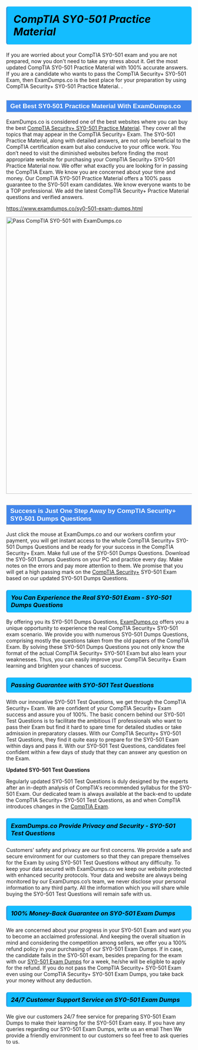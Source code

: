 <h1>                <strong><span style="display: block; color: #000000; background: #14BDFF; border: 0.5px solid #AED6F1; border-left: 3px solid #3498DB; padding: .6em; border-radius: 6px;">                     <em>CompTIA SY0-501 <span class="exam_variation">Practice Material</span> </em>                </span></strong>            </h1>                        <p>If you are worried about your CompTIA SY0-501 exam and you are not prepared, now you don't need to take any stress about it.             Get the most updated CompTIA SY0-501 <span class="exam_variation">Practice Material</span> with 100% accurate answers. If you are a candidate who wants to pass the             CompTIA Security+ SY0-501 Exam, then ExamDumps.co is the best place for your preparation by using CompTIA Security+ SY0-501 <span class="exam_variation">Practice Material</span>. .</p>                        <h2 style="background: #4287ec; border: 1px solid #cccccc; padding: 5px 10px;">                <span style="color: #ffffff;">                    <span style="font-size: 11pt;">                        <span style="line-height: normal;">                            <span style="font-family: Calibri,sans-serif;">                                <strong>                                    <span style="font-size: 13.0pt;">Get Best SY0-501 <span class="exam_variation">Practice Material</span> With ExamDumps.co</span>                                </strong>                            </span>                        </span>                    </span>                </span>            </h2>                        <p>ExamDumps.co is considered one of the best websites where you can buy the best <a href="https://www.examdumps.co/comptia-security-exam-dumps.html">CompTIA Security+ SY0-501 <span class="exam_variation">Practice Material</span></a>.             They cover all the topics that may appear in the CompTIA Security+ Exam. The SY0-501 <span class="exam_variation">Practice Material</span>,             along with detailed answers, are not only beneficial to the CompTIA certification exam but also conducive to your office work.             You don’t need to visit the diminished websites before finding the most appropriate website for purchasing your             CompTIA Security+ SY0-501 <span class="exam_variation">Practice Material</span> now. We offer what exactly you are looking for in passing the CompTIA Exam.             We know you are concerned about your time and money. Our CompTIA SY0-501 <span class="exam_variation">Practice Material</span> offers a 100% pass guarantee to the             SY0-501 exam candidates. We know everyone wants to be a TOP professional. We add the latest CompTIA Security+ <span class="exam_variation">Practice Material</span> questions and verified answers.</p>                        <p><a href="https://www.examdumps.co/sy0-501-exam-dumps.html">https://www.examdumps.co/sy0-501-exam-dumps.html</a></p>                        <p><a href="https://www.examdumps.co/"><img src="https://www.examdumps.co//images/banners/big-sale-20-percent-discount-offer-examdumps.jpg" class="postImage" alt="Pass CompTIA SY0-501 with ExamDumps.co" width="750"></a></p>                            <h2 style="background: #4287ec; border: 1px solid #cccccc; padding: 5px 10px;">                <span style="color: #ffffff;">                    <span style="font-size: 11pt;">                        <span style="line-height: normal;">                            <span style="font-family: Calibri,sans-serif;">                                <strong>                                    <span style="font-size: 13.0pt;">Success is Just One Step Away by CompTIA Security+ SY0-501 <span class="exam_variation2">Dumps Questions</span></span>                                </strong>                            </span>                        </span>                    </span>                </span>            </h2>                        <p>Just click the mouse at ExamDumps.co and our workers confirm your payment, you will get instant access to the whole CompTIA Security+ SY0-501 <span class="exam_variation2">Dumps Questions</span>             and be ready for your success in the CompTIA Security+ Exam. Make full use of the SY0-501 <span class="exam_variation2">Dumps Questions</span>. Download the SY0-501 <span class="exam_variation2">Dumps Questions</span> on your             PC and practice every day. Make notes on the errors and pay more attention to them. We promise that you will get a high passing mark on the             <a href="https://www.examdumps.co/sy0-501-exam-dumps.html">CompTIA Security+</a> SY0-501 Exam based on our updated SY0-501 <span class="exam_variation2">Dumps Questions</span>.</p>                        <h3>                <strong>                    <span style="display: block; color: #000000; background: #14BDFF; border: 0.5px solid #AED6F1; border-left: 3px solid #3498DB; padding: .6em; border-radius: 6px;">                        <em>You Can Experience the Real SY0-501 Exam - SY0-501 <span class="exam_variation2">Dumps Questions</span></em>                    </span>                </strong>            </h3>                        <p>By offering you its SY0-501 <span class="exam_variation2">Dumps Questions</span>, <a href="https://www.examdumps.co/">ExamDumps.co</a> offers you a unique opportunity to experience the real             CompTIA Security+ SY0-501 exam scenario. We provide you with numerous SY0-501 <span class="exam_variation2">Dumps Questions</span>, comprising mostly             the questions taken from the old papers of the CompTIA Exam. By solving these SY0-501 <span class="exam_variation2">Dumps Questions</span> you not only know the format of the actual             CompTIA Security+ SY0-501 Exam but also learn your weaknesses. Thus, you can easily improve your             CompTIA Security+ Exam learning and brighten your chances of success.</p>                        <h3>                <strong>                    <span style="display: block; color: #000000; background: #14BDFF; border: 0.5px solid #AED6F1; border-left: 3px solid #3498DB; padding: .6em; border-radius: 6px;">                        <em>Passing Guarantee with SY0-501 <span class="exam_variation3">Test Questions</span></em>                    </span>                </strong>            </h3>                        <p>With our innovative SY0-501 <span class="exam_variation3">Test Questions</span>, we get through the CompTIA Security+ Exam. We are confident of your CompTIA Security+ Exam             success and assure you of 100%. The basic concern behind our SY0-501 <span class="exam_variation3">Test Questions</span> is to facilitate the ambitious IT professionals who want to pass their             Exam but find it hard to spare time for detailed studies or take admission in preparatory classes. With our CompTIA Security+ SY0-501 <span class="exam_variation3">Test Questions</span>, they             find it quite easy to prepare for the SY0-501 Exam within days and pass it. With our SY0-501 <span class="exam_variation3">Test Questions</span>, candidates feel confident within a few days of             study that they can answer any question on the Exam.</p>                        <p><strong>Updated SY0-501 <span class="exam_variation3">Test Questions</span></strong></p>                        <p>Regularly updated SY0-501 <span class="exam_variation3">Test Questions</span> is duly designed by the experts after an in-depth analysis of CompTIA's recommended syllabus for the SY0-501 Exam.             Our dedicated team is always available at the back-end to update the CompTIA Security+ SY0-501 <span class="exam_variation3">Test Questions</span>,             as and when CompTIA introduces changes in the <a href="https://www.examdumps.co/comptia-exam-dumps.html">CompTIA Exam</a>.</p>                        <h3>                <strong>                    <span style="display: block; color: #000000; background: #14BDFF; border: 0.5px solid #AED6F1; border-left: 3px solid #3498DB; padding: .6em; border-radius: 6px;">                        <em>ExamDumps.co Provide Privacy and Security - SY0-501 <span class="exam_variation3">Test Questions</span></em>                    </span>                </strong>            </h3>                        <p>Customers’ safety and privacy are our first concerns. We provide a safe and secure environment for our customers so that they can prepare themselves for the Exam by using             SY0-501 <span class="exam_variation3">Test Questions</span> without any difficulty. To keep your data secured with ExamDumps.co we keep our website protected with enhanced security protocols. Your data and website             are always being monitored by our ExamDumps.co’s team, we never disclose your personal information to any third party. All the information which you will share while buying             the SY0-501 <span class="exam_variation3">Test Questions</span> will remain safe with us.</p>                        <h3>                <strong>                    <span style="display: block; color: #000000; background: #14BDFF; border: 0.5px solid #AED6F1; border-left: 3px solid #3498DB; padding: .6em; border-radius: 6px;">                        <em>100% Money-Back Guarantee on SY0-501 <span class="exam_variation4">Exam Dumps</span></em>                    </span>                </strong>            </h3>                        <p>We are concerned about your progress in your SY0-501 Exam and want you to become an acclaimed professional. And keeping the overall situation in mind and             considering the competition among sellers, we offer you a 100% refund policy in your purchasing of our SY0-501 <span class="exam_variation4">Exam Dumps</span>. If in case, the candidate fails in the             SY0-501 exam, besides preparing for the exam with our <a href="https://www.examdumps.co/sy0-501-exam-dumps.html">SY0-501 <span class="exam_variation4">Exam Dumps</span></a> for a week, he/she will be eligible to apply for the refund. If you do not pass the             CompTIA Security+ SY0-501 Exam even using our CompTIA Security+ SY0-501 <span class="exam_variation4">Exam Dumps</span>, you             take back your money without any deduction.</p>                        <h3>                <strong>                    <span style="display: block; color: #000000; background: #14BDFF; border: 0.5px solid #AED6F1; border-left: 3px solid #3498DB; padding: .6em; border-radius: 6px;">                        <em>24/7 Customer Support Service on SY0-501 <span class="exam_variation4">Exam Dumps</span></em>                    </span>                </strong>            </h3>                        <p>We give our customers 24/7 free service for preparing SY0-501 <span class="exam_variation4">Exam Dumps</span> to make their learning for the SY0-501 Exam easy. If you have any queries regarding our             SY0-501 <span class="exam_variation4">Exam Dumps</span>, write us an email Then We provide a friendly environment to our customers so feel free to ask queries to us.</p>                    
